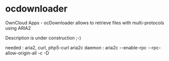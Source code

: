 # ocdownloader
OwnCloud Apps - ocDownloader allows to retrieve files with multi-protocols using ARIA2

Description is under construction ;-)

needed : aria2, curl, php5-curl
aria2c daemon : aria2c --enable-rpc --rpc-allow-origin-all -c -D